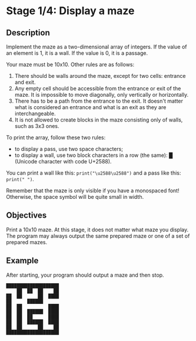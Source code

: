 # Stage 1/4: Display a maze
## Description
Implement the maze as a two-dimensional array of integers. If the value of an element is 1, it is a wall. If the value is 0, it is a passage.

Your maze must be 10x10. Other rules are as follows:
1. There should be walls around the maze, except for two cells: entrance and exit.
2. Any empty cell should be accessible from the entrance or exit of the maze. It is impossible to move diagonally, only vertically or horizontally.
3. There has to be a path from the entrance to the exit. It doesn't matter what is considered an entrance and what is an exit as they are interchangeable.
4. It is not allowed to create blocks in the maze consisting only of walls, such as 3x3 ones.

To print the array, follow these two rules:
- to display a pass, use two space characters;
- to display a wall, use two block characters in a row (the same): █ (Unicode character with code U+2588).

You can print a wall like this: `print("\u2588\u2588")` and a pass like this: `print(" ")`.

Remember that the maze is only visible if you have a monospaced font! Otherwise, the space symbol will be quite small in width.

## Objectives
Print a 10x10 maze. At this stage, it does not matter what maze you display. The program may always output the same prepared maze or one of a set of prepared mazes.

## Example
After starting, your program should output a maze and then stop.
```
████████████████████
    ██  ██  ██    ██
██  ██      ██  ████
██      ██████
██  ██          ████
██  ██  ██████  ████
██  ██  ██      ████
██  ██  ██████  ████
██  ██      ██    ██
████████████████████
```
